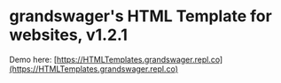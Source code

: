 # grandswager's HTML Template for websites, v1.2.1


Demo here:
[https://HTMLTemplates.grandswager.repl.co](https://HTMLTemplates.grandswager.repl.co)